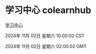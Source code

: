 # 学习中心 colearnhub
[学习中心](http://219.139.197.74:56308/colearnhub/)

2024年 11月 02日 星期六 10:00:02 CST

2024年 11月 02日 星期六 02:00:02 GMT
